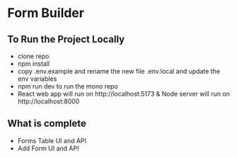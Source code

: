 # Form Builder

## To Run the Project Locally

- clone repo
- npm install
- copy .env.example and rename the new file .env.local and update the env variables
- npm run dev to run the mono repo
- React web app will run on http://localhost:5173 & Node server will run on http://localhost:8000

## What is complete

- Forms Table UI and API
- Add Form UI and API
